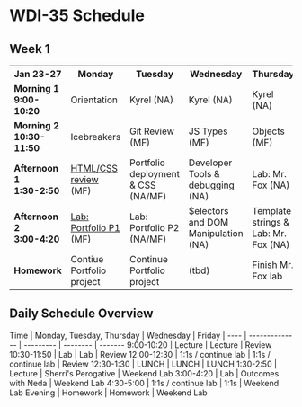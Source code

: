 # WDI-35 Schedule

## Week 1
<table>
  <tr>
    <th>Jan 23-27</th>
    <th>Monday</th>
    <th>Tuesday</th>
    <th>Wednesday</th>
    <th>Thursday</th>
    <th>Friday</th>
  </tr>
  <tr>
    <td><strong>Morning 1<br>9:00-10:20</strong></td>
    <td> <!-- Week 1 - Monday Drill -->
      Orientation
    </td>
    <td> <!-- Week 1 - Tuesday Drill -->
      Kyrel (NA)
    </td>
    <td> <!-- Week 1 - Wednesday Drill -->
      Kyrel (NA)
    </td>
    <td> <!-- Week 1 - Thursday Drill -->
      Kyrel (NA)
    </td>
    <td> <!-- Week 1 - Friday Review -->
      Kyrel/Review (NA)
    </td>
  </tr>
  <tr>
    <td><strong>Morning 2<br>10:30-11:50</strong></td>
    <td> <!-- Week 1 - Monday Morning Module -->
      Icebreakers
    </td>
    <td> <!-- Week 1 - Tuesday Morning Module -->
      Git Review (MF)
    </td>
    <td> <!-- Week 1 - Wednesday Morning Module -->
      JS Types (MF)
    </td>
    <td> <!-- Week 1 - Thursday Morning Module -->
      Objects (MF)
    </td>
    <td> <!-- Week 1 - Friday Morning Module -->
      Bootstrap grid (NA)
    </td>
  </tr>
  <tr>
    <td><strong>Afternoon 1<br>1:30-2:50</strong></td>
    <td> <!-- Week 1 - Monday Afternoon Module -->
      <a href="https://github.com/SF-WDI-LABS/html-css-review" target="_blank">HTML/CSS review</a> (MF)
    </td>
    <td> <!-- Week 1 - Tuesday Afternoon Module -->
      Portfolio deployment & CSS (NA/MF)
    </td>
    <td> <!-- Week 1 - Wednesday Afternoon Module -->
      Developer Tools & debugging (NA)
    </td>
    <td> <!-- Week 1 - Thursday Afternoon Module -->
      Lab: Mr. Fox (NA)
    </td>
    <td> <!-- Week 1 - Friday Afternoon / Weekend Lab -->
      Portfolio P3 (NA/MF)
    </td>
  </tr>
  <tr>
    <td><strong>Afternoon 2<br>3:00-4:20</strong></td>
    <td> <!-- Week 1 - Monday Afternoon Module -->
      <a href="https://github.com/sf-wdi-35/personal-portfolio" target="_blank">Lab: Portfolio P1</a> (MF)
    </td>
    <td> <!-- Week 1 - Tuesday Afternoon Module -->
      Lab: Portfolio P2 (NA/MF)
    </td>
    <td> <!-- Week 1 - Wednesday Afternoon Module -->
      $electors and DOM Manipulation (NA)
    </td>
    <td> <!-- Week 1 - Thursday Afternoon Module -->
      Template strings & Lab: Mr. Fox (NA)
    </td>
    <td> <!-- Week 1 - Friday Afternoon / Weekend Lab -->
      Feedback & Review Fair for Portfolio (NA/MF)
    </td>
  </tr>
  <tr>
    <td><strong>Homework</strong></td>
    <td> <!-- Week 1 - Monday Homework -->
      Contiue Portfolio project
    </td>
    <td> <!-- Week 1 - Tuesday Homework -->
      Continue Portfolio project
    </td>
    <td> <!-- Week 1 - Wednesday Homework -->
      (tbd)
    </td>
    <td> <!-- Week 1 - Thursday Homework -->
      Finish Mr. Fox lab
    </td>
    <td> <!-- Week 1 - Friday -->
      Portfolio P3 & Finish JS
    </td>
  </tr>
</table>

## Daily Schedule Overview

Time | Monday, Tuesday, Thursday | Wednesday | Friday |
---- | -------------- | --------- | -------- | -------
9:00-10:20  | Lecture | Lecture | Review
10:30-11:50  | Lab | Lab | Review
12:00-12:30 | 1:1s / continue lab | 1:1s / continue lab  | Review
12:30-1:30  | LUNCH | LUNCH | LUNCH
1:30-2:50  | Lecture | Sherri's Perogative | Weekend Lab
3:00-4:20  | Lab | Outcomes with Neda | Weekend Lab
4:30-5:00 | 1:1s / continue lab | 1:1s | Weekend Lab
Evening | Homework | Homework | Weekend Lab
